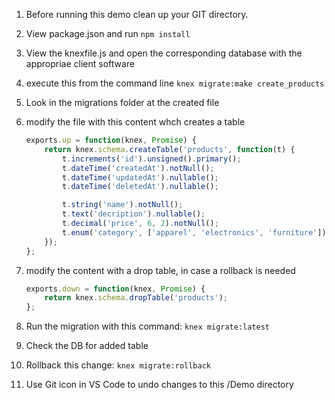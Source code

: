 
1. Before running this demo clean up your GIT directory.

1. View package.json and run `npm install`

1. View the knexfile.js and open the corresponding database with the appropriae client software

1. execute this from the command line
``` knex migrate:make create_products ```

1. Look in the migrations folder at the created file

1. modify the file with this content whch creates a table

    ``` javascript
    exports.up = function(knex, Promise) {
        return knex.schema.createTable('products', function(t) {
            t.increments('id').unsigned().primary();
            t.dateTime('createdAt').notNull();
            t.dateTime('updatedAt').nullable();
            t.dateTime('deletedAt').nullable();

            t.string('name').notNull();
            t.text('decription').nullable();
            t.decimal('price', 6, 2).notNull();
            t.enum('category', ['apparel', 'electronics', 'furniture']).notNull();
        });
    };
    ```

1. modify the content with a drop table, in case a rollback is needed
    ``` javascript
    exports.down = function(knex, Promise) {
        return knex.schema.dropTable('products');
    };
    ```

1. Run the migration with this command:
```knex migrate:latest```

1. Check the DB for added table

1. Rollback this change:
```knex migrate:rollback```

1. Use Git icon in VS Code to undo changes to this /Demo directory

